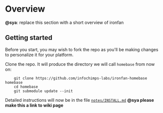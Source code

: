 Overview
========

**@sya**: replace this section with a short overview of ironfan



## Getting started

Before you start, you may wish to fork the repo as you'll be making changes to personalize it for your platform.

Clone the repo. It will produce the directory we will call `homebase` from now on:

        git clone https://github.com/infochimps-labs/ironfan-homebase homebase
        cd homebase
        git submodule update --init

Detailed instructions will now be in the file [`notes/INSTALL.md`]() **@sya please make this a link to wiki page**

